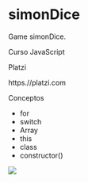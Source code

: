 # simonDice
Game simonDice.

Curso JavaScript

Platzi

https.//platzi.com

Conceptos

- for
- switch
- Array
- this
- class
- constructor()

![](https://repository-images.githubusercontent.com/227949915/1eec60a1-1fd9-4ae6-9a52-8950b860ebaa)

